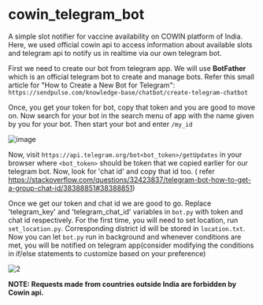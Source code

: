# cowin_telegram_bot 
A simple slot notifier for vaccine availability on COWIN platform of India. Here, we used official cowin api to access information about available slots and telegram api to notify
us in realtime via our own telegram bot.   

First we need to create our bot from telegram app. We will use **BotFather** which is an official telegram bot to create and manage bots. Refer this small article for "How to Create a New Bot for Telegram": ```https://sendpulse.com/knowledge-base/chatbot/create-telegram-chatbot```

Once, you get your token for bot, copy that token and you are good to move on. Now search for your bot in the search menu of app with the name given by you for your bot. Then start
your bot and enter ```/my_id```

![image](https://user-images.githubusercontent.com/30752980/122887010-148b6b80-d35e-11eb-9123-71b64405ef5f.png)

Now, visit ```https://api.telegram.org/bot<bot_token>/getUpdates``` in your browser where ```<bot_token>``` should be token that we copied earlier for our telegram bot. Now, look
for 'chat id' and copy that id too. ( refer https://stackoverflow.com/questions/32423837/telegram-bot-how-to-get-a-group-chat-id/38388851#38388851)

Once we get our token and chat id we are good to go. Replace 'telegram_key' and 'telegram_chat_id' variables in ``bot.py`` with token and chat id respectively. For the first time, you will need to set location, run ```set_location.py```. Corresponding district id will be stored in ```location.txt```. Now you can let ```bot.py``` run in background and whenever conditions are met, you will be notified on telegram app(consider modifying the conditions in if/else statements to customize based on your preference)

![2](https://user-images.githubusercontent.com/30752980/122889657-9aa8b180-d360-11eb-827a-de5692d09454.jpg)


**NOTE: Requests made from countries outside India are forbidden by Cowin api.**
